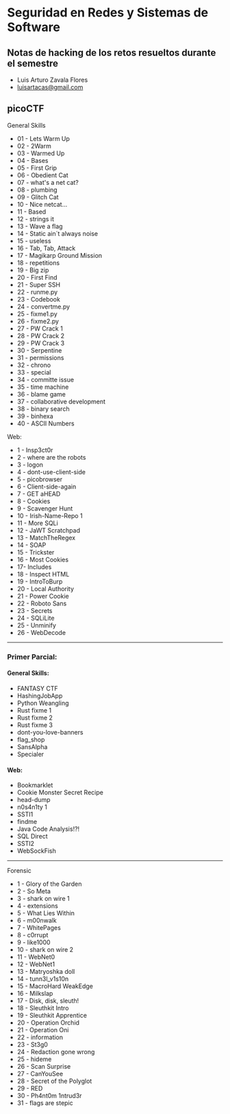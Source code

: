 
# Seguridad en Redes y Sistemas de Software

## Notas de hacking de los retos resueltos durante el semestre
- Luis Arturo Zavala Flores
- luisartacas@gmail.com

## picoCTF
General Skills
- 01 - Lets Warm Up
- 02 - 2Warm
- 03 - Warmed Up
- 04 - Bases
- 05 - First Grip
- 06 - Obedient Cat
- 07 - what's a net cat?
- 08 - plumbing
- 09 - Glitch Cat
- 10 - Nice netcat...
- 11 - Based
- 12 - strings it
- 13 - Wave a flag
- 14 - Static ain´t always noise
- 15 - useless
- 16 - Tab, Tab, Attack
- 17 - Magikarp Ground Mission
- 18 - repetitions
- 19 - Big zip
- 20 - First Find
- 21 - Super SSH
- 22 - runme.py
- 23 - Codebook
- 24 - convertme.py
- 25 - fixme1.py
- 26 - fixme2.py
- 27 - PW Crack 1
- 28 - PW Crack 2
- 29 - PW Crack 3
- 30 - Serpentine
- 31 - permissions
- 32 - chrono
- 33 - special
- 34 - committe issue
- 35 - time machine
- 36 - blame game
- 37 - collaborative development
- 38 - binary search
- 39 - binhexa
- 40 - ASCII Numbers

Web:
- 1 - Insp3ct0r
- 2 - where are the robots
- 3 - logon
- 4 - dont-use-client-side
- 5 - picobrowser
- 6 - Client-side-again
- 7 - GET aHEAD
- 8 - Cookies
- 9 - Scavenger Hunt
- 10 - Irish-Name-Repo 1
- 11 - More SQLi
- 12 - JaWT Scratchpad
- 13 - MatchTheRegex
- 14 - SOAP
- 15 - Trickster
- 16 - Most Cookies
- 17- Includes
- 18 - Inspect HTML
- 19 - IntroToBurp
- 20 - Local Authority
- 21 - Power Cookie
- 22 - Roboto Sans
- 23 - Secrets
- 24 - SQLiLite
- 25 - Unminify
- 26 - WebDecode

-------------------------------------------------------------------------------
### Primer Parcial:
#### General Skills:
- FANTASY CTF
- HashingJobApp
- Python Weangling
- Rust fixme 1
- Rust fixme 2
- Rust fixme 3
- dont-you-love-banners
- flag_shop
- SansAlpha
- Specialer

#### Web:
- Bookmarklet
- Cookie Monster Secret Recipe
- head-dump
- n0s4n1ty 1
- SSTI1
- findme
- Java Code Analysis!?!
- SQL Direct
- SSTI2
- WebSockFish

-----------------------------------------------------------------

Forensic
- 1 - Glory of the Garden
- 2 - So Meta
- 3 - shark on wire 1
- 4 - extensions
- 5 - What Lies Within
- 6 - m00nwalk
- 7 - WhitePages
- 8 - c0rrupt
- 9 - like1000
- 10 - shark on wire 2
- 11 - WebNet0
- 12 - WebNet1
- 13 - Matryoshka doll
- 14 - tunn3l_v1s10n
- 15 - MacroHard WeakEdge
- 16 - Milkslap
- 17 - Disk, disk, sleuth!
- 18 - Sleuthkit Intro
- 19 - Sleuthkit Apprentice
- 20 - Operation Orchid
- 21 - Operation Oni
- 22 - information
- 23 - St3g0
- 24 - Redaction gone wrong
- 25 - hideme
- 26 - Scan Surprise
- 27 - CanYouSee
- 28 - Secret of the Polyglot
- 29 - RED
- 30 - Ph4nt0m 1ntrud3r
- 31 - flags are stepic